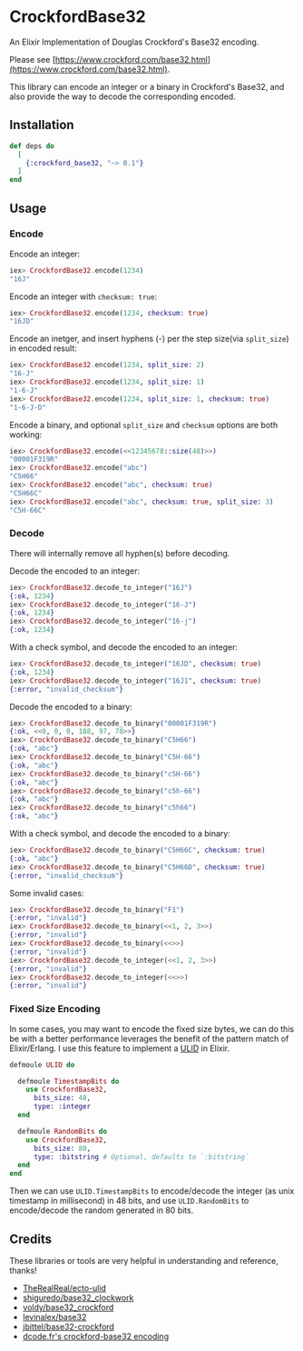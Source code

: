 # CrockfordBase32

An Elixir Implementation of Douglas Crockford's Base32 encoding.

Please see [https://www.crockford.com/base32.html](https://www.crockford.com/base32.html).

This library can encode an integer or a binary in Crockford's Base32, and also provide the way to decode the corresponding encoded.

## Installation

```elixir
def deps do
  [
    {:crockford_base32, "~> 0.1"}
  ]
end
```

## Usage

### Encode

Encode an integer:

```elixir
iex> CrockfordBase32.encode(1234)
"16J"
```

Encode an integer with `checksum: true`:

```elixir
iex> CrockfordBase32.encode(1234, checksum: true)
"16JD"
```

Encode an inetger, and insert hyphens (-) per the step size(via `split_size`) in encoded result:

```elixir
iex> CrockfordBase32.encode(1234, split_size: 2)
"16-J"
iex> CrockfordBase32.encode(1234, split_size: 1)
"1-6-J"
iex> CrockfordBase32.encode(1234, split_size: 1, checksum: true)
"1-6-J-D"
```

Encode a binary, and optional `split_size` and `checksum` options are both working:

```elixir
iex> CrockfordBase32.encode(<<12345678::size(48)>>)
"00001F319R"
iex> CrockfordBase32.encode("abc")
"C5H66"
iex> CrockfordBase32.encode("abc", checksum: true)
"C5H66C"
iex> CrockfordBase32.encode("abc", checksum: true, split_size: 3)
"C5H-66C"
```

### Decode

There will internally remove all hyphen(s) before decoding.

Decode the encoded to an integer:

```elixir
iex> CrockfordBase32.decode_to_integer("16J")
{:ok, 1234}
iex> CrockfordBase32.decode_to_integer("16-J")
{:ok, 1234}
iex> CrockfordBase32.decode_to_integer("16-j")
{:ok, 1234}
```

With a check symbol, and decode the encoded to an integer:

```elixir
iex> CrockfordBase32.decode_to_integer("16JD", checksum: true)
{:ok, 1234}
iex> CrockfordBase32.decode_to_integer("16J1", checksum: true)
{:error, "invalid_checksum"}
```

Decode the encoded to a binary:

```elixir
iex> CrockfordBase32.decode_to_binary("00001F319R")
{:ok, <<0, 0, 0, 188, 97, 78>>}
iex> CrockfordBase32.decode_to_binary("C5H66")
{:ok, "abc"}
iex> CrockfordBase32.decode_to_binary("C5H-66")
{:ok, "abc"}
iex> CrockfordBase32.decode_to_binary("c5H-66")
{:ok, "abc"}
iex> CrockfordBase32.decode_to_binary("c5h-66")
{:ok, "abc"}
iex> CrockfordBase32.decode_to_binary("c5h66")
{:ok, "abc"}
```

With a check symbol, and decode the encoded to a binary:

```elixir
iex> CrockfordBase32.decode_to_binary("C5H66C", checksum: true)
{:ok, "abc"}
iex> CrockfordBase32.decode_to_binary("C5H66D", checksum: true)
{:error, "invalid_checksum"}
```

Some invalid cases:

```elixir
iex> CrockfordBase32.decode_to_binary("F1")
{:error, "invalid"}
iex> CrockfordBase32.decode_to_binary(<<1, 2, 3>>)
{:error, "invalid"}
iex> CrockfordBase32.decode_to_binary(<<>>)
{:error, "invalid"}
iex> CrockfordBase32.decode_to_integer(<<1, 2, 3>>)
{:error, "invalid"}
iex> CrockfordBase32.decode_to_integer(<<>>)
{:error, "invalid"}
```

### Fixed Size Encoding

In some cases, you may want to encode the fixed size bytes, we can do this be with a better performance leverages the benefit of the pattern match of Elixir/Erlang. I use this feature to implement a [ULID](https://github.com/xinz/elixir_ulid) in Elixir.

```elixir
defmoule ULID do

  defmoule TimestampBits do
    use CrockfordBase32,
      bits_size: 48,
      type: :integer
  end

  defmoule RandomBits do
    use CrockfordBase32,
      bits_size: 80,
      type: :bitstring # Optional, defaults to `:bitstring`
  end
end
```

Then we can use `ULID.TimestampBits` to encode/decode the integer (as unix timestamp in millisecond) in 48 bits, and use `ULID.RandomBits` to encode/decode the random generated in 80 bits.

## Credits

These libraries or tools are very helpful in understanding and reference, thanks!

- [TheRealReal/ecto-ulid](https://github.com/TheRealReal/ecto-ulid)
- [shiguredo/base32_clockwork](https://github.com/shiguredo/base32_clockwork)
- [voldy/base32_crockford](https://github.com/voldy/base32_crockford)
- [levinalex/base32](https://github.com/levinalex/base32)
- [jbittel/base32-crockford](https://github.com/jbittel/base32-crockford)
- [dcode.fr's crockford-base32 encoding](https://www.dcode.fr/crockford-base-32-encoding)
